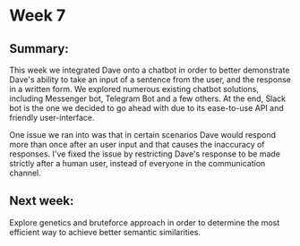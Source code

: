 # Week 7

## Summary:
This week we integrated Dave onto a chatbot in order to better demonstrate Dave's ability to take an input of a sentence from the user, and the response in a written form. We explored numerous existing chatbot solutions, including Messenger bot, Telegram Bot and a few others. At the end, Slack bot is the one we decided to go ahead with due to its ease-to-use API and friendly user-interface.

One issue we ran into was that in certain scenarios Dave would respond more than once after an user input and that causes the inaccuracy of responses. I've fixed the issue by restricting Dave's response to be made strictly after a human user, instead of everyone in the communication channel.

## Next week:
Explore genetics and bruteforce approach in order to determine the most efficient way to achieve better semantic similarities.
